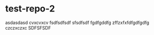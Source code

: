 # test-repo-2
asdasdasd
cvxcvxcv
fsdfsdfsdf
sfsdfsdf
fgdfgddfg
zffzxfxfdfgdfgdfg
czczxczxc
SDFSFSDF
